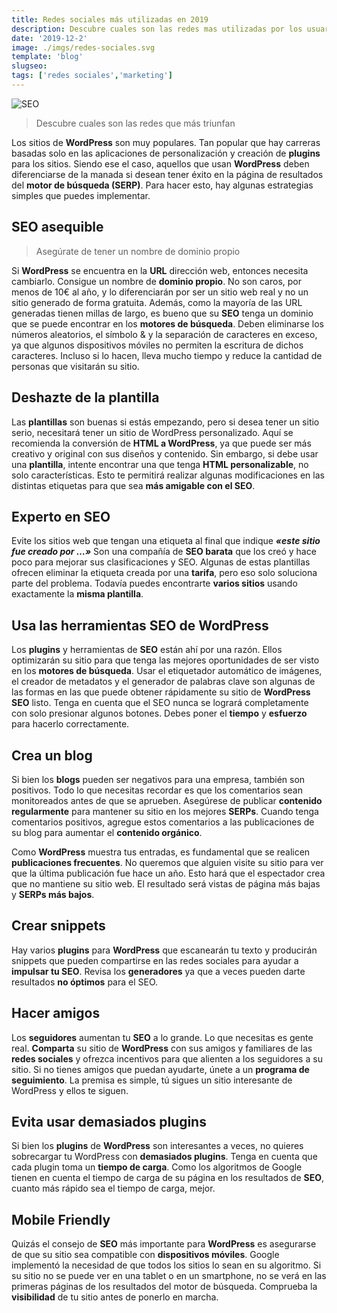 ```yaml
---
title: Redes sociales más utilizadas en 2019
description: Descubre cuales son las redes mas utilizadas por los usuarios en este 2019. Rivalidad entre Facebook, Instagram, Twitter, etc.
date: '2019-12-2'
image: ./imgs/redes-sociales.svg
template: 'blog'
slugseo:
tags: ['redes sociales','marketing']
---
```

![SEO](/imgs/redes-sociales.png#postimage)

>Descubre cuales son las redes que más triunfan

Los sitios de **WordPress** son muy populares. Tan popular que hay carreras basadas solo en las aplicaciones de personalización y creación de **plugins** para los sitios. Siendo ese el caso, aquellos que usan **WordPress** deben diferenciarse de la manada si desean tener éxito en la página de resultados del **motor de búsqueda (SERP)**. Para hacer esto, hay algunas estrategias simples que puedes implementar.

## SEO asequible

>Asegúrate de tener un nombre de dominio propio

Si **WordPress** se encuentra en la **URL** dirección web, entonces necesita cambiarlo. Consigue un nombre de **dominio propio**. No son caros, por menos de 10€ al año, y lo diferenciarán por ser un sitio web real y no un sitio generado de forma gratuita. Además, como la mayoría de las URL generadas tienen millas de largo, es bueno que su **SEO** tenga un dominio que se puede encontrar en los **motores de búsqueda**. Deben eliminarse los números aleatorios, el símbolo & y la separación de caracteres en exceso, ya que algunos dispositivos móviles no permiten la escritura de dichos caracteres. Incluso si lo hacen, lleva mucho tiempo y reduce la cantidad de personas que visitarán su sitio.

## Deshazte de la plantilla

Las **plantillas** son buenas si estás empezando, pero si desea tener un sitio serio, necesitará tener un sitio de WordPress personalizado. Aquí se recomienda la conversión de **HTML a WordPress**, ya que puede ser más creativo y original con sus diseños y contenido. Sin embargo, si debe usar una **plantilla**, intente encontrar una que tenga **HTML personalizable**, no solo características. Esto te permitirá realizar algunas modificaciones en las distintas etiquetas para que sea **más amigable con el SEO**.

## Experto en SEO

Evite los sitios web que tengan una etiqueta al final que indique ***«este sitio fue creado por …»*** Son una compañía de **SEO barata** que los creó y hace poco para mejorar sus clasificaciones y SEO. Algunas de estas plantillas ofrecen eliminar la etiqueta creada por una **tarifa**, pero eso solo soluciona parte del problema. Todavía puedes encontrarte **varios sitios** usando exactamente la **misma plantilla**.

## Usa las herramientas SEO de WordPress

Los **plugins** y herramientas de **SEO** están ahí por una razón. Ellos optimizarán su sitio para que tenga las mejores oportunidades de ser visto en los **motores de búsqueda**. Usar el etiquetador automático de imágenes, el creador de metadatos y el generador de palabras clave son algunas de las formas en las que puede obtener rápidamente su sitio de **WordPress SEO** listo. Tenga en cuenta que el SEO nunca se logrará completamente con solo presionar algunos botones. Debes poner el **tiempo** y **esfuerzo** para hacerlo correctamente.

## Crea un blog

Si bien los **blogs** pueden ser negativos para una empresa, también son positivos. Todo lo que necesitas recordar es que los comentarios sean monitoreados antes de que se aprueben. Asegúrese de publicar **contenido** **regularmente** para mantener su sitio en los mejores **SERPs**. Cuando tenga comentarios positivos, agregue estos comentarios a las publicaciones de su blog para aumentar el **contenido orgánico**.

Como **WordPress** muestra tus entradas, es fundamental que se realicen **publicaciones frecuentes**. No queremos que alguien visite su sitio para ver que la última publicación fue hace un año. Esto hará que el espectador crea que no mantiene su sitio web. El resultado será vistas de página más bajas y **SERPs más bajos**.

## Crear snippets

Hay varios **plugins** para **WordPress** que escanearán tu texto y producirán snippets que pueden compartirse en las redes sociales para ayudar a **impulsar tu SEO**. Revisa los **generadores** ya que a veces pueden darte resultados **no óptimos** para el SEO.

## Hacer amigos

Los **seguidores** aumentan tu **SEO** a lo grande. Lo que necesitas es gente real. **Comparta** su sitio de **WordPress** con sus amigos y familiares de las **redes sociales** y ofrezca incentivos para que alienten a los seguidores a su sitio. Si no tienes amigos que puedan ayudarte, únete a un **programa de seguimiento**. La premisa es simple, tú sigues un sitio interesante de WordPress y ellos te siguen.

## Evita usar demasiados plugins

Si bien los **plugins** de **WordPress** son interesantes a veces, no quieres sobrecargar tu WordPress con **demasiados plugins**. Tenga en cuenta que cada plugin toma un **tiempo de carga**. Como los algoritmos de Google tienen en cuenta el tiempo de carga de su página en los resultados de **SEO**, cuanto más rápido sea el tiempo de carga, mejor.

## Mobile Friendly

Quizás el consejo de **SEO** más importante para **WordPress** es asegurarse de que su sitio sea compatible con **dispositivos móviles**. Google implementó la necesidad de que todos los sitios lo sean en su algoritmo. Si su sitio no se puede ver en una tablet o en un smartphone, no se verá en las primeras páginas de los resultados del motor de búsqueda. Comprueba la **visibilidad** de tu sitio antes de ponerlo en marcha.